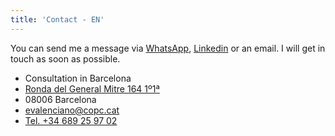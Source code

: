 ```yaml
---
title: 'Contact - EN'
---
```


You can send me a message via <a href="https://api.whatsapp.com/send?phone=689259702">WhatsApp</a>, [Linkedin](https://www.linkedin.com/in/eduardovalencianomendoza/) or an email. I will
get in touch as soon as possible.

- Consultation in Barcelona
- [Ronda del General Mitre 164 1º1ª](https://maps.app.goo.gl/Hf2BuXZfGD6amCMY8)
- 08006 Barcelona
- <a href="mailto:evalenciano@copc.cat">evalenciano@copc.cat</a>
- <a href="tel:+34689259702">Tel. +34 689 25 97 02</a>